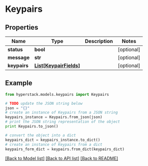 # Keypairs


## Properties

Name | Type | Description | Notes
------------ | ------------- | ------------- | -------------
**status** | **bool** |  | [optional] 
**message** | **str** |  | [optional] 
**keypairs** | [**List[KeypairFields]**](KeypairFields.md) |  | [optional] 

## Example

```python
from hyperstack.models.keypairs import Keypairs

# TODO update the JSON string below
json = "{}"
# create an instance of Keypairs from a JSON string
keypairs_instance = Keypairs.from_json(json)
# print the JSON string representation of the object
print Keypairs.to_json()

# convert the object into a dict
keypairs_dict = keypairs_instance.to_dict()
# create an instance of Keypairs from a dict
keypairs_form_dict = keypairs.from_dict(keypairs_dict)
```
[[Back to Model list]](../README.md#documentation-for-models) [[Back to API list]](../README.md#documentation-for-api-endpoints) [[Back to README]](../README.md)


